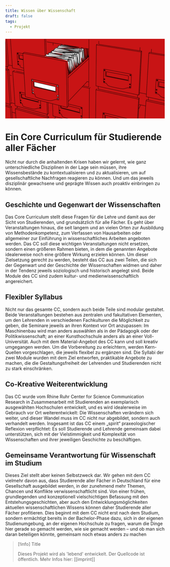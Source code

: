 ```yaml
---
title: Wissen über Wissenschaft
draft: false
tags:
  - Projekt
---
```


![](img/CC-teaser.jpg)
# Ein Core Curriculum für Studierende aller Fächer

Nicht nur durch die anhaltenden Krisen haben wir gelernt, wie ganz unterschiedliche Disziplinen in der Lage sein müssen, ihre Wissensbestände zu kontextualisieren und zu aktualisieren, um auf gesellschaftliche Nachfragen reagieren zu können. Und um das jeweils disziplinär gewachsene und geprägte Wissen auch proaktiv einbringen zu können.

## Geschichte und Gegenwart der Wissenschaften

Das Core Curriculum stellt diese Fragen für die Lehre und damit aus der Sicht von Studierenden, und grundsätzlich für alle Fächer. Es geht über Veranstaltungen hinaus, die seit langem und an vielen Orten zur Ausbildung von Methodenkompetenz, zum Verfassen von Hausarbeiten oder allgemeiner zur Einführung in wissenschaftliches Arbeiten angeboten werden. Das CC soll diese wichtigen Veranstaltungen nicht ersetzen, sondern einen größeren Rahmen bieten, in dem die genannten Angebote idealerweise noch eine größere Wirkung erzielen können. Um dieser Zielsetzung gerecht zu werden, besteht das CC aus zwei Teilen, die sich der Gegenwart und der Geschichte der Wissenschaften widmen und daher in der Tendenz jeweils soziologisch und historisch angelegt sind. Beide Module des CC sind zudem kultur- und medienwissenschaftlich angereichert.

## Flexibler Syllabus

Nicht nur das gesamte CC, sondern auch beide Teile sind modular gestaltet. Beide Veranstaltungen bestehen aus zentralen und fakultativen Elementen, um den Lehrenden in verschiedenen Fachkulturen die Möglichkeit zu geben, die Seminare jeweils an ihren Kontext vor Ort anzupassen: Im Maschinenbau wird man anders auswählen als in der Pädagogik oder der Politikwissenschaft; an einer Kunsthochschule anders als an einer Voll-Universität. Auch mit dem Material-Angebot des CC kann und soll kreativ umgegangen werden. Um die Vorbereitung zu erleichtern, werden Kern-Quellen vorgeschlagen, die jeweils flexibel zu ergänzen sind. Die Syllabi der zwei Module wurden mit dem Ziel entworfen, praktikable Angebote zu machen, die die Gestaltungsfreiheit der Lehrenden und Studierenden nicht zu stark einschränken.

## Co-Kreative Weiterentwicklung

Das CC wurde vom Rhine Ruhr Center for Science Communication Research in Zusammenarbeit mit Studierenden an exemplarisch ausgewählten Hochschulen entwickelt, und es wird idealerweise im Gebrauch vor Ort weiterentwickelt: Die Wissenschaften verändern sich weiter, und dieser Wandel muss im CC nicht nur abgebildet, sondern auch verhandelt werden. Insgesamt ist das CC einem „spirit“ praxeologischer Reflexion verpflichtet: Es soll Studierende und Lehrende gemeinsam dabei unterstützen, sich mit der Vielstimmigkeit und Komplexität von Wissenschaften und ihrer jeweiligen Geschichte zu beschäftigen.

## Gemeinsame Verantwortung für Wissenschaft im Studium

Dieses Ziel stellt aber keinen Selbstzweck dar. Wir gehen mit dem CC vielmehr davon aus, dass Studierende aller Fächer in Deutschland für eine Gesellschaft ausgebildet werden, in der zunehmend mehr Themen, Chancen und Konflikte verwissenschaftlicht sind. Von einer frühen, grundlegenden und konzeptionell vielschichtigen Befassung mit den Entstehungsgeschichten, aber auch den Entwicklungsmöglichkeiten aktuellen wissenschaftlichen Wissens können daher Studierende aller Fächer profitieren. Dies beginnt mit dem CC nicht erst nach dem Studium, sondern ermächtigt bereits in der Bachelor-Phase dazu, sich in der eigenen Studienumgebung, an der eigenen Hochschule zu fragen, warum die Dinge hier gerade so gemacht werden, wie sie gemacht werden – und ob man sich daran beteiligen könnte, gemeinsam noch etwas anders zu machen

> [!info] Title
> 
> Dieses Projekt wird als 'lebend' entwickelt. Der Quellcode ist öffentlich. Mehr Infos hier: [[imprint]]
